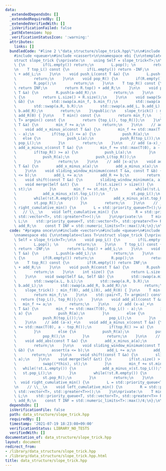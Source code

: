 ```yaml
---
data:
  _extendedDependsOn: []
  _extendedRequiredBy: []
  _extendedVerifiedWith: []
  _isVerificationFailed: false
  _pathExtension: hpp
  _verificationStatusIcon: ':warning:'
  attributes:
    links: []
  bundledCode: "#line 2 \"data_structure/slope_trick.hpp\"\n\n#include <vector>\n\
    #include <queue>\n#include <cassert>\n\nnamespace ebi {\n\ntemplate<class T>\n\
    struct slope_trick {\nprivate:\n    using Self = slope_trick<T>;\n\n    void pop_L()\
    \ {\n        if(L.empty()) return;\n        L.pop(); \n        return;\n    }\n\
    \n    T top_L() const {\n        if(L.empty()) return -INF;\n        return L.top()\
    \ + add_L;\n    }\n\n    void push_L(const T &a) {\n        L.push(a-add_L);\n\
    \        return;\n    }\n\n    void pop_R() {\n        if(R.empty()) return;\n\
    \        R.pop();\n        return;\n    }\n\n    T top_R() const {\n        if(R.empty())\
    \ return INF;\n        return R.top() + add_R;\n    }\n\n    void push_R(const\
    \ T &a) {\n        R.push(a-add_R);\n        return;\n    }\n\n    int size()\
    \ {\n        return L.size() + R.size();\n    }\n\n    void swap(Self &a, Self\
    \ &b) {\n        std::swap(a.min_f, b.min_f);\n        std::swap(a.L, b.L);\n\
    \        std::swap(a.R, b.R);\n        std::swap(a.add_L, b.add_L);\n        std::swap(a.add_R,\
    \ b.add_R);\n        return;\n    }\npublic:\n    slope_trick() : min_f(0), add_L(0),\
    \ add_R(0) { }\n\n    T min() const {\n        return min_f;\n    }\n\n    std::pair<T,\
    \ T> argmin() const {\n        return {top_L(), top_R()};\n    }\n\n    void add_all(const\
    \ T &a) {\n        min_f += a;\n        return;\n    }\n\n    // add (x-a)_+\n\
    \    void add_x_minus_a(const T &a) {\n        min_f += std::max(T(0), top_L()\
    \ - a);\n        if(top_L() <= a) {\n            push_R(a);\n        }\n     \
    \   else {\n            push_L(a);\n            push_R(top_L());\n           \
    \ pop_L();\n        }\n        return;\n    }\n\n    // add (a-x)_+\n    void\
    \ add_a_minus_x(const T &a) {\n        min_f += std::max(T(0), a - top_R());\n\
    \        if(top_R() >= a) {\n            push_L(a);\n        }\n        else {\n\
    \            push_R(a);\n            push_L(top_R());\n            pop_R();\n\
    \        }\n        return;\n    }\n\n    // add |x-a|\n    void add_abs(const\
    \ T &a) {\n        add_x_minus_a(a);\n        add_a_minus_x(a);\n        return;\n\
    \    }\n\n    void sliding_window_minimum(const T &a, const T &b) {\n        assert(a\
    \ <= b);\n        add_L += a;\n        add_R += b;\n        return;\n    }\n\n\
    \    void shift(const T &a) {\n        sliding_window_minimum(a, a);\n    }\n\n\
    \    void merge(Self &st) {\n        if(st.size() > size()) {\n            swap((*this),\
    \ st);\n        }\n        min_f += st.min_f;\n        while(!st.L.empty()) {\n\
    \            add_a_minus_x(st.top_L());\n            st.pop_L();\n        }\n\
    \        while(!st.R.empty()) {\n            add_x_minus_a(st.top_R());\n    \
    \        st.pop_R();\n        }\n        return;\n    }\n\n    // __/\n    void\
    \ right_cumulative_min() {\n        L = std::priority_queue<T>();\n    }\n\n \
    \   // \\__\n    void left_cumulative_min() {\n        R = std::priority_queue<T,\
    \ std::vector<T>, std::greater<T>>();\n    }\n\nprivate:\n    T min_f;\n    std::priority_queue<T>\
    \ L;\n    std::priority_queue<T, std::vector<T>, std::greater<T>> R;\n    T add_L,\
    \ add_R;\n    const T INF = std::numeric_limits<T>::max()/4;\n};\n\n}\n"
  code: "#pragma once\n\n#include <vector>\n#include <queue>\n#include <cassert>\n\
    \nnamespace ebi {\n\ntemplate<class T>\nstruct slope_trick {\nprivate:\n    using\
    \ Self = slope_trick<T>;\n\n    void pop_L() {\n        if(L.empty()) return;\n\
    \        L.pop(); \n        return;\n    }\n\n    T top_L() const {\n        if(L.empty())\
    \ return -INF;\n        return L.top() + add_L;\n    }\n\n    void push_L(const\
    \ T &a) {\n        L.push(a-add_L);\n        return;\n    }\n\n    void pop_R()\
    \ {\n        if(R.empty()) return;\n        R.pop();\n        return;\n    }\n\
    \n    T top_R() const {\n        if(R.empty()) return INF;\n        return R.top()\
    \ + add_R;\n    }\n\n    void push_R(const T &a) {\n        R.push(a-add_R);\n\
    \        return;\n    }\n\n    int size() {\n        return L.size() + R.size();\n\
    \    }\n\n    void swap(Self &a, Self &b) {\n        std::swap(a.min_f, b.min_f);\n\
    \        std::swap(a.L, b.L);\n        std::swap(a.R, b.R);\n        std::swap(a.add_L,\
    \ b.add_L);\n        std::swap(a.add_R, b.add_R);\n        return;\n    }\npublic:\n\
    \    slope_trick() : min_f(0), add_L(0), add_R(0) { }\n\n    T min() const {\n\
    \        return min_f;\n    }\n\n    std::pair<T, T> argmin() const {\n      \
    \  return {top_L(), top_R()};\n    }\n\n    void add_all(const T &a) {\n     \
    \   min_f += a;\n        return;\n    }\n\n    // add (x-a)_+\n    void add_x_minus_a(const\
    \ T &a) {\n        min_f += std::max(T(0), top_L() - a);\n        if(top_L() <=\
    \ a) {\n            push_R(a);\n        }\n        else {\n            push_L(a);\n\
    \            push_R(top_L());\n            pop_L();\n        }\n        return;\n\
    \    }\n\n    // add (a-x)_+\n    void add_a_minus_x(const T &a) {\n        min_f\
    \ += std::max(T(0), a - top_R());\n        if(top_R() >= a) {\n            push_L(a);\n\
    \        }\n        else {\n            push_R(a);\n            push_L(top_R());\n\
    \            pop_R();\n        }\n        return;\n    }\n\n    // add |x-a|\n\
    \    void add_abs(const T &a) {\n        add_x_minus_a(a);\n        add_a_minus_x(a);\n\
    \        return;\n    }\n\n    void sliding_window_minimum(const T &a, const T\
    \ &b) {\n        assert(a <= b);\n        add_L += a;\n        add_R += b;\n \
    \       return;\n    }\n\n    void shift(const T &a) {\n        sliding_window_minimum(a,\
    \ a);\n    }\n\n    void merge(Self &st) {\n        if(st.size() > size()) {\n\
    \            swap((*this), st);\n        }\n        min_f += st.min_f;\n     \
    \   while(!st.L.empty()) {\n            add_a_minus_x(st.top_L());\n         \
    \   st.pop_L();\n        }\n        while(!st.R.empty()) {\n            add_x_minus_a(st.top_R());\n\
    \            st.pop_R();\n        }\n        return;\n    }\n\n    // __/\n  \
    \  void right_cumulative_min() {\n        L = std::priority_queue<T>();\n    }\n\
    \n    // \\__\n    void left_cumulative_min() {\n        R = std::priority_queue<T,\
    \ std::vector<T>, std::greater<T>>();\n    }\n\nprivate:\n    T min_f;\n    std::priority_queue<T>\
    \ L;\n    std::priority_queue<T, std::vector<T>, std::greater<T>> R;\n    T add_L,\
    \ add_R;\n    const T INF = std::numeric_limits<T>::max()/4;\n};\n\n}"
  dependsOn: []
  isVerificationFile: false
  path: data_structure/slope_trick.hpp
  requiredBy: []
  timestamp: '2021-07-19 18:23:08+09:00'
  verificationStatus: LIBRARY_NO_TESTS
  verifiedWith: []
documentation_of: data_structure/slope_trick.hpp
layout: document
redirect_from:
- /library/data_structure/slope_trick.hpp
- /library/data_structure/slope_trick.hpp.html
title: data_structure/slope_trick.hpp
---
```

